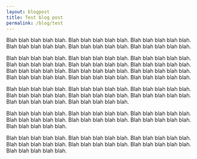 ```yaml
---
layout: blogpost
title: Test blog post
permalink: /blog/test
---
```

Blah blah blah blah blah. Blah blah blah blah blah. Blah blah blah blah blah. Blah blah blah blah blah. Blah blah blah blah blah. Blah blah blah blah blah. 

<!--more-->

Blah blah blah blah blah. Blah blah blah blah blah. Blah blah blah blah blah. Blah blah blah blah blah. Blah blah blah blah blah. Blah blah blah blah blah. Blah blah blah blah blah. Blah blah blah blah blah. Blah blah blah blah blah. Blah blah blah blah blah. Blah blah blah blah blah. Blah blah blah blah blah. 


Blah blah blah blah blah. Blah blah blah blah blah. Blah blah blah blah blah. Blah blah blah blah blah. Blah blah blah blah blah. Blah blah blah blah blah. Blah blah blah blah blah. Blah blah blah blah blah. 


Blah blah blah blah blah. Blah blah blah blah blah. Blah blah blah blah blah. 
Blah blah blah blah blah. 
Blah blah blah blah blah. Blah blah blah blah blah. Blah blah blah blah blah. 


Blah blah blah blah blah. 
Blah blah blah blah blah. 
Blah blah blah blah blah. 
Blah blah blah blah blah. 
Blah blah blah blah blah. 
Blah blah blah blah blah. 
Blah blah blah blah blah. 